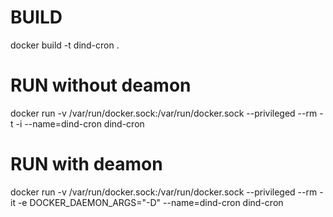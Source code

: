 # BUILD
docker build -t dind-cron .

# RUN without deamon
docker run -v /var/run/docker.sock:/var/run/docker.sock --privileged --rm -t -i --name=dind-cron dind-cron

# RUN with deamon
docker run -v /var/run/docker.sock:/var/run/docker.sock --privileged --rm -it -e DOCKER_DAEMON_ARGS="-D" --name=dind-cron dind-cron
